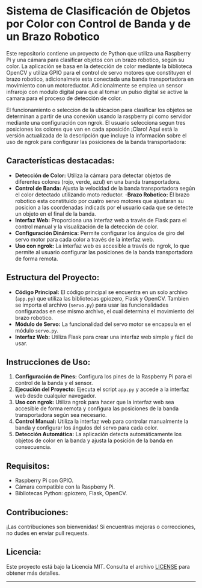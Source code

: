 
# Sistema de Clasificación de Objetos por Color con Control de Banda y de un Brazo Robotico
Este repositorio contiene un proyecto de Python que utiliza una Raspberry Pi y una cámara para clasificar objetos con un brazo robotico, según su color. La aplicación se basa en la detección de color mediante la biblioteca OpenCV y utiliza GPIO para el control de servo motores que constituyen el brazo robotico, adicionalmete esta conectada una banda transportadora en movimiento con un motoreductor. Adicionalmente se emplea un sensor infrarojo con modulo digital para que al tomar un pulso digital se active la camara para el proceso de detección de color.

El funcionamiento o seleccion de la ubicacion para clasificar los objetos se determinan a partir de una conexión usando la raspberry pi como servidor mediante una configuración con ngrok. El usuario selecciona segun tres posiciones los colores que van en cada aposición 
¡Claro! Aquí está la versión actualizada de la descripción que incluye la información sobre el uso de ngrok para configurar las posiciones de la banda transportadora:



## Características destacadas:

- **Detección de Color:** Utiliza la cámara para detectar objetos de diferentes colores (rojo, verde, azul) en una banda transportadora.
- **Control de Banda:** Ajusta la velocidad de la banda transportadora según el color detectado utilizando moto reductor.
-**Brazo Robotico:** El brazo robotico esta constituido por cuatro servo motores que ajustaran su posicion a las coordenadas indicads por el usuario cada que se detecte un objeto en el final de la banda. 
- **Interfaz Web:** Proporciona una interfaz web a través de Flask para el control manual y la visualización de la detección de color.
- **Configuración Dinámica:** Permite configurar los ángulos de giro del servo motor para cada color a través de la interfaz web.
- **Uso con ngrok:** La interfaz web es accesible a través de ngrok, lo que permite al usuario configurar las posiciones de la banda transportadora de forma remota.

## Estructura del Proyecto:

- **Código Principal:** El código principal se encuentra en un solo archivo (`app.py`) que utiliza las bibliotecas gpiozero, Flask y OpenCV. Tambien se importa el archivo (`servo.py`) para usar las funcionalidades configuradas en ese mismo archivo, el cual determina el movimiento del brazo robotico.
- **Módulo de Servo:** La funcionalidad del servo motor se encapsula en el módulo `servo.py`.
- **Interfaz Web:** Utiliza Flask para crear una interfaz web simple y fácil de usar.

## Instrucciones de Uso:

1. **Configuración de Pines:** Configura los pines de la Raspberry Pi para el control de la banda y el sensor.
2. **Ejecución del Proyecto:** Ejecuta el script `app.py` y accede a la interfaz web desde cualquier navegador.
3. **Uso con ngrok:** Utiliza ngrok para hacer que la interfaz web sea accesible de forma remota y configura las posiciones de la banda transportadora según sea necesario.
4. **Control Manual:** Utiliza la interfaz web para controlar manualmente la banda y configurar los ángulos del servo para cada color.
5. **Detección Automática:** La aplicación detecta automáticamente los objetos de color en la banda y ajusta la posición de la banda en consecuencia.

## Requisitos:

- Raspberry Pi con GPIO.
- Cámara compatible con la Raspberry Pi.
- Bibliotecas Python: gpiozero, Flask, OpenCV.

## Contribuciones:

¡Las contribuciones son bienvenidas! Si encuentras mejoras o correcciones, no dudes en enviar pull requests.

## Licencia:

Este proyecto está bajo la Licencia MIT. Consulta el archivo [LICENSE](LICENSE) para obtener más detalles.

---
